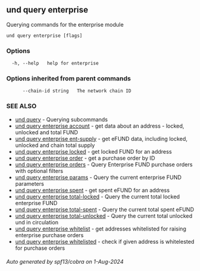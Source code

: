 ## und query enterprise

Querying commands for the enterprise module

```
und query enterprise [flags]
```

### Options

```
  -h, --help   help for enterprise
```

### Options inherited from parent commands

```
      --chain-id string   The network chain ID
```

### SEE ALSO

* [und query](und_query.md)	 - Querying subcommands
* [und query enterprise account](und_query_enterprise_account.md)	 - get data about an address - locked, unlocked and total FUND
* [und query enterprise ent-supply](und_query_enterprise_ent-supply.md)	 - get eFUND data, including locked, unlocked and chain total supply
* [und query enterprise locked](und_query_enterprise_locked.md)	 - get locked FUND for an address
* [und query enterprise order](und_query_enterprise_order.md)	 - get a purchase order by ID
* [und query enterprise orders](und_query_enterprise_orders.md)	 - Query Enterprise FUND purchase orders with optional filters
* [und query enterprise params](und_query_enterprise_params.md)	 - Query the current enterprise FUND parameters
* [und query enterprise spent](und_query_enterprise_spent.md)	 - get spent eFUND for an address
* [und query enterprise total-locked](und_query_enterprise_total-locked.md)	 - Query the current total locked enterprise FUND
* [und query enterprise total-spent](und_query_enterprise_total-spent.md)	 - Query the current total spent eFUND
* [und query enterprise total-unlocked](und_query_enterprise_total-unlocked.md)	 - Query the current total unlocked und in circulation
* [und query enterprise whitelist](und_query_enterprise_whitelist.md)	 - get addresses whitelisted for raising enterprise purchase orders
* [und query enterprise whitelisted](und_query_enterprise_whitelisted.md)	 - check if given address is whitelested for purchase orders

###### Auto generated by spf13/cobra on 1-Aug-2024
